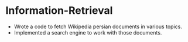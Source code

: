 # Information-Retrieval

- Wrote a code to fetch Wikipedia persian documents in various topics.
- Implemented a search engine to work with those documents.

